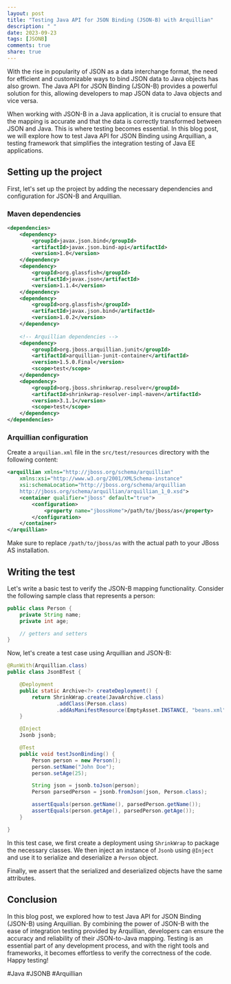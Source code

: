 ```yaml
---
layout: post
title: "Testing Java API for JSON Binding (JSON-B) with Arquillian"
description: " "
date: 2023-09-23
tags: [JSONB]
comments: true
share: true
---
```


With the rise in popularity of JSON as a data interchange format, the need for efficient and customizable ways to bind JSON data to Java objects has also grown. The Java API for JSON Binding (JSON-B) provides a powerful solution for this, allowing developers to map JSON data to Java objects and vice versa.

When working with JSON-B in a Java application, it is crucial to ensure that the mapping is accurate and that the data is correctly transformed between JSON and Java. This is where testing becomes essential. In this blog post, we will explore how to test Java API for JSON Binding using Arquillian, a testing framework that simplifies the integration testing of Java EE applications.

## Setting up the project

First, let's set up the project by adding the necessary dependencies and configuration for JSON-B and Arquillian. 

### Maven dependencies

```xml
<dependencies>
    <dependency>
        <groupId>javax.json.bind</groupId>
        <artifactId>javax.json.bind-api</artifactId>
        <version>1.0</version>
    </dependency>
    <dependency>
        <groupId>org.glassfish</groupId>
        <artifactId>javax.json</artifactId>
        <version>1.1.4</version>
    </dependency>
    <dependency>
        <groupId>org.glassfish</groupId>
        <artifactId>javax.json.bind</artifactId>
        <version>1.0.2</version>
    </dependency>
    
    <!-- Arquillian dependencies -->
    <dependency>
        <groupId>org.jboss.arquillian.junit</groupId>
        <artifactId>arquillian-junit-container</artifactId>
        <version>1.5.0.Final</version>
        <scope>test</scope>
    </dependency>
    <dependency>
        <groupId>org.jboss.shrinkwrap.resolver</groupId>
        <artifactId>shrinkwrap-resolver-impl-maven</artifactId>
        <version>3.1.1</version>
        <scope>test</scope>
    </dependency>
</dependencies>
```

### Arquillian configuration

Create a `arquilian.xml` file in the `src/test/resources` directory with the following content:

```xml
<arquillian xmlns="http://jboss.org/schema/arquillian"
    xmlns:xsi="http://www.w3.org/2001/XMLSchema-instance"
    xsi:schemaLocation="http://jboss.org/schema/arquillian
    http://jboss.org/schema/arquillian/arquillian_1_0.xsd">
    <container qualifier="jboss" default="true">
        <configuration>
            <property name="jbossHome">/path/to/jboss/as</property>
        </configuration>
    </container>
</arquillian>
```

Make sure to replace `/path/to/jboss/as` with the actual path to your JBoss AS installation.

## Writing the test

Let's write a basic test to verify the JSON-B mapping functionality. Consider the following sample class that represents a person:

```java
public class Person {
    private String name;
    private int age;

    // getters and setters
}
```

Now, let's create a test case using Arquillian and JSON-B:

```java
@RunWith(Arquillian.class)
public class JsonBTest {

    @Deployment
    public static Archive<?> createDeployment() {
        return ShrinkWrap.create(JavaArchive.class)
                .addClass(Person.class)
                .addAsManifestResource(EmptyAsset.INSTANCE, "beans.xml");
    }

    @Inject
    Jsonb jsonb;

    @Test
    public void testJsonBinding() {
        Person person = new Person();
        person.setName("John Doe");
        person.setAge(25);

        String json = jsonb.toJson(person);
        Person parsedPerson = jsonb.fromJson(json, Person.class);

        assertEquals(person.getName(), parsedPerson.getName());
        assertEquals(person.getAge(), parsedPerson.getAge());
    }

}
```

In this test case, we first create a deployment using `ShrinkWrap` to package the necessary classes. We then inject an instance of `Jsonb` using `@Inject` and use it to serialize and deserialize a `Person` object.

Finally, we assert that the serialized and deserialized objects have the same attributes.

## Conclusion

In this blog post, we explored how to test Java API for JSON Binding (JSON-B) using Arquillian. By combining the power of JSON-B with the ease of integration testing provided by Arquillian, developers can ensure the accuracy and reliability of their JSON-to-Java mapping. Testing is an essential part of any development process, and with the right tools and frameworks, it becomes effortless to verify the correctness of the code. Happy testing!

#Java #JSONB #Arquillian